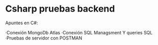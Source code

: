 # Csharp pruebas backend
Apuntes en C#:

 ·Conexión MongoDb Atlas
 ·Conexión SQL Managsment Y queries SQL
 ·Pruebas de servidor con POSTMAN
